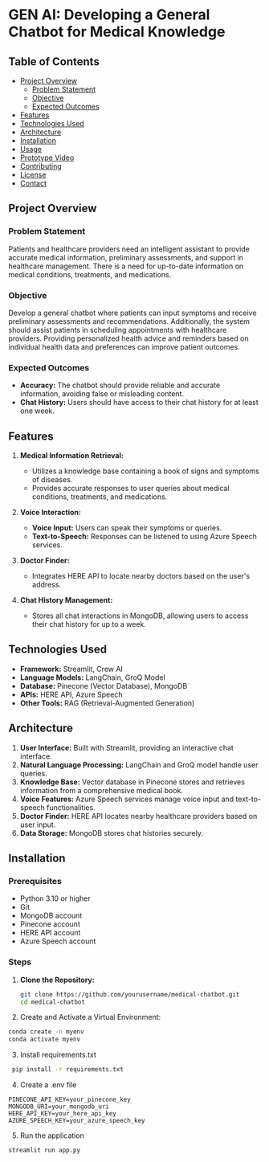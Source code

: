 # GEN AI: Developing a General Chatbot for Medical Knowledge

## Table of Contents

- [Project Overview](#project-overview)
  - [Problem Statement](#problem-statement)
  - [Objective](#objective)
  - [Expected Outcomes](#expected-outcomes)
- [Features](#features)
- [Technologies Used](#technologies-used)
- [Architecture](#architecture)
- [Installation](#installation)
- [Usage](#usage)
- [Prototype Video](#prototype-video)
- [Contributing](#contributing)
- [License](#license)
- [Contact](#contact)

## Project Overview

### Problem Statement

Patients and healthcare providers need an intelligent assistant to provide accurate medical information, preliminary assessments, and support in healthcare management. There is a need for up-to-date information on medical conditions, treatments, and medications.

### Objective

Develop a general chatbot where patients can input symptoms and receive preliminary assessments and recommendations. Additionally, the system should assist patients in scheduling appointments with healthcare providers. Providing personalized health advice and reminders based on individual health data and preferences can improve patient outcomes.

### Expected Outcomes

- **Accuracy:** The chatbot should provide reliable and accurate information, avoiding false or misleading content.
- **Chat History:** Users should have access to their chat history for at least one week.

## Features

1. **Medical Information Retrieval:**
   - Utilizes a knowledge base containing a book of signs and symptoms of diseases.
   - Provides accurate responses to user queries about medical conditions, treatments, and medications.

2. **Voice Interaction:**
   - **Voice Input:** Users can speak their symptoms or queries.
   - **Text-to-Speech:** Responses can be listened to using Azure Speech services.

3. **Doctor Finder:**
   - Integrates HERE API to locate nearby doctors based on the user's address.

4. **Chat History Management:**
   - Stores all chat interactions in MongoDB, allowing users to access their chat history for up to a week.

## Technologies Used

- **Framework:** Streamlit, Crew AI
- **Language Models:** LangChain, GroQ Model
- **Database:** Pinecone (Vector Database), MongoDB
- **APIs:** HERE API, Azure Speech
- **Other Tools:** RAG (Retrieval-Augmented Generation)

## Architecture

1. **User Interface:** Built with Streamlit, providing an interactive chat interface.
2. **Natural Language Processing:** LangChain and GroQ model handle user queries.
3. **Knowledge Base:** Vector database in Pinecone stores and retrieves information from a comprehensive medical book.
4. **Voice Features:** Azure Speech services manage voice input and text-to-speech functionalities.
5. **Doctor Finder:** HERE API locates nearby healthcare providers based on user input.
6. **Data Storage:** MongoDB stores chat histories securely.

## Installation

### Prerequisites

- Python 3.10 or higher
- Git
- MongoDB account
- Pinecone account
- HERE API account
- Azure Speech account

### Steps

1. **Clone the Repository:**

   ```bash
   git clone https://github.com/yourusername/medical-chatbot.git
   cd medical-chatbot
2. Create and Activate a Virtual Environment:

```bash
conda create -n myenv
conda activate myenv
```

3. Install requirements.txt
```bash
 pip install -r requirements.txt
```

4. Create a .env file

```
PINECONE_API_KEY=your_pinecone_key
MONGODB_URI=your_mongodb_uri
HERE_API_KEY=your_here_api_key
AZURE_SPEECH_KEY=your_azure_speech_key
```

5. Run the application
```bash
streamlit run app.py
```


